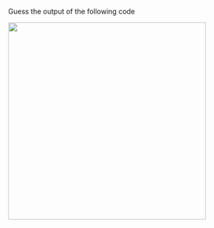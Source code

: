 Guess the output of the following code

<img src= 'https://github.com/McLarenCollege/foundations_public/raw/main/images/string-3-plus-string-2.png' width = 400 />

